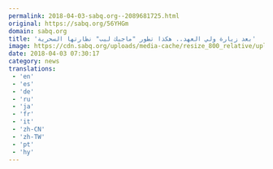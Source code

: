 ```yaml
---
permalink: 2018-04-03-sabq.org--2089681725.html
original: https://sabq.org/56YHGm
domain: sabq.org
title: 'بعد زيارة ولي العهد.. هكذا تطور "ماجيك ليب" نظارتها السحرية'
image: https://cdn.sabq.org/uploads/media-cache/resize_800_relative/uploads/material-file/5ac32bada2e8404b73ea752a/5ac32ba492f10.jpeg
date: 2018-04-03 07:30:17
category: news
translations: 
 - 'en'
 - 'es'
 - 'de'
 - 'ru'
 - 'ja'
 - 'fr'
 - 'it'
 - 'zh-CN'
 - 'zh-TW'
 - 'pt'
 - 'hy'
---
```


